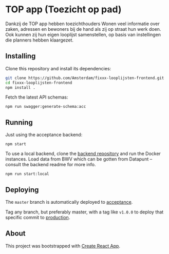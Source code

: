 # TOP app (Toezicht op pad)

Dankzij de TOP app hebben toezichthouders Wonen veel informatie over zaken, adressen en bewoners bij de hand als zij op
straat hun werk doen. Ook kunnen zij hun eigen looplijst samenstellen, op basis van instellingen die planners hebben
klaargezet.

## Installing

Clone this repository and install its dependencies:

```bash
git clone https://github.com/Amsterdam/fixxx-looplijsten-frontend.git
cd fixxx-looplijsten-frontend
npm install .
```

Fetch the latest API schemas:

```
npm run swagger:generate-schema:acc
```

## Running

Just using the acceptance backend:

```
npm start
````

To use a local backend, clone the [backend repository](https://github.com/Amsterdam/fixxx-looplijsten-backend) and run
the Docker instances. Load data from BWV which can be gotten from Datapunt – consult the backend readme for more info.

```
npm run start:local
````

## Deploying

The `master` branch is automatically deployed to [acceptance](https://acc.top.amsterdam.nl/).

Tag any branch, but preferably master, with a tag like `v1.0.0` to deploy that specific commit
to [production](https://top.amsterdam.nl/).

## About

This project was bootstrapped with [Create React App](https://github.com/facebook/create-react-app).
